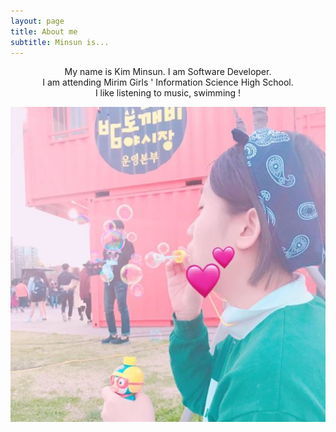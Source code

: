 ```yaml
---
layout: page
title: About me
subtitle: Minsun is... 
---
```

<center>
<p>
My name is Kim Minsun. I am Software Developer.<br>
I am attending Mirim Girls ' Information Science High School.<br> 
I like listening to music, swimming !<br>
</p>

<img src="/img/profile.jpg">
</center>


